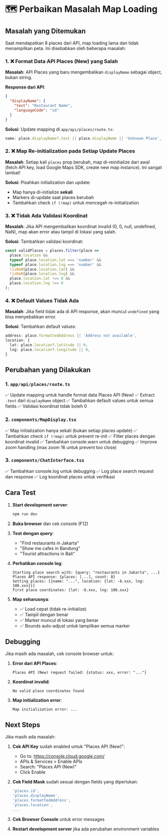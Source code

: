 # 🗺️ Perbaikan Masalah Map Loading

## Masalah yang Ditemukan

Saat mendapatkan 8 places dari API, map loading lama dan tidak menampilkan peta. Ini disebabkan oleh beberapa masalah:

### 1. ❌ Format Data API Places (New) yang Salah
**Masalah**: API Places yang baru mengembalikan `displayName` sebagai object, bukan string.

**Response dari API**:
```json
{
  "displayName": {
    "text": "Restaurant Name",
    "languageCode": "id"
  }
}
```

**Solusi**: Update mapping di `app/api/places/route.ts`:
```typescript
name: place.displayName?.text || place.displayName || 'Unknown Place',
```

### 2. ❌ Map Re-initialization pada Setiap Update Places
**Masalah**: Setiap kali `places` prop berubah, map di-reinitialize dari awal (fetch API key, load Google Maps SDK, create new map instance). Ini sangat lambat!

**Solusi**: Pisahkan initialization dan update:
- Map hanya di-initialize **sekali**
- Markers di-update saat places berubah
- Tambahkan check `if (!map)` untuk mencegah re-initialization

### 3. ❌ Tidak Ada Validasi Koordinat
**Masalah**: Jika API mengembalikan koordinat invalid (0, 0, null, undefined, NaN), map akan error atau tampil di lokasi yang salah.

**Solusi**: Tambahkan validasi koordinat:
```typescript
const validPlaces = places.filter(place => 
  place.location && 
  typeof place.location.lat === 'number' && 
  typeof place.location.lng === 'number' &&
  !isNaN(place.location.lat) && 
  !isNaN(place.location.lng) &&
  place.location.lat !== 0 &&
  place.location.lng !== 0
);
```

### 4. ❌ Default Values Tidak Ada
**Masalah**: Jika field tidak ada di API response, akan muncul `undefined` yang bisa menyebabkan error.

**Solusi**: Tambahkan default values:
```typescript
address: place.formattedAddress || 'Address not available',
location: {
  lat: place.location?.latitude || 0,
  lng: place.location?.longitude || 0,
}
```

## Perubahan yang Dilakukan

### 1. `app/api/places/route.ts`
✅ Update mapping untuk handle format data Places API (New)
✅ Extract `.text` dari `displayName` object
✅ Tambahkan default values untuk semua fields
✅ Validasi koordinat tidak boleh 0

### 2. `components/MapDisplay.tsx`
✅ Map initialization hanya sekali (bukan setiap places update)
✅ Tambahkan check `if (!map)` untuk prevent re-init
✅ Filter places dengan koordinat invalid
✅ Tambahkan console.warn untuk debugging
✅ Improve zoom handling (max zoom 16 untuk prevent too close)

### 3. `components/ChatInterface.tsx`
✅ Tambahkan console.log untuk debugging
✅ Log place search request dan response
✅ Log koordinat places untuk verifikasi

## Cara Test

1. **Start development server**:
   ```powershell
   npm run dev
   ```

2. **Buka browser** dan cek console (F12)

3. **Test dengan query**:
   - "Find restaurants in Jakarta"
   - "Show me cafes in Bandung"
   - "Tourist attractions in Bali"

4. **Perhatikan console log**:
   ```
   Starting place search with: {query: "restaurants in Jakarta", ...}
   Places API response: {places: [...], count: 8}
   Setting places: [{name: "...", location: {lat: -6.xxx, lng: 106.xxx}}]
   First place coordinates: {lat: -6.xxx, lng: 106.xxx}
   ```

5. **Map seharusnya**:
   - ✅ Load cepat (tidak re-initialize)
   - ✅ Tampil dengan benar
   - ✅ Marker muncul di lokasi yang benar
   - ✅ Bounds auto-adjust untuk tampilkan semua marker

## Debugging

Jika masih ada masalah, cek console browser untuk:

1. **Error dari API Places**:
   ```
   Places API (New) request failed: {status: xxx, error: "..."}
   ```
   
2. **Koordinat invalid**:
   ```
   No valid place coordinates found
   ```

3. **Map initialization error**:
   ```
   Map initialization error: ...
   ```

## Next Steps

Jika masih ada masalah:

1. **Cek API Key** sudah enabled untuk "Places API (New)":
   - Go to: https://console.cloud.google.com/
   - APIs & Services > Enable APIs
   - Search: "Places API (New)"
   - Click Enable

2. **Cek Field Mask** sudah sesuai dengan fields yang diperlukan:
   ```typescript
   'places.id',
   'places.displayName',
   'places.formattedAddress',
   'places.location',
   ...
   ```

3. **Cek Browser Console** untuk error messages

4. **Restart development server** jika ada perubahan environment variables

